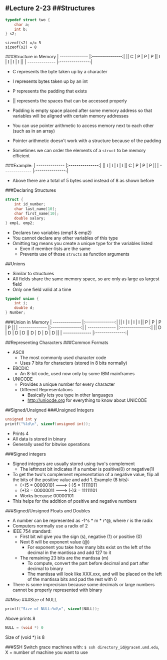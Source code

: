 #Lecture 2-23
##Structures
--------------------
```c 
typedef struct two {
    char a; 
    int b; 
} s2; 
```

```
sizeof(s2) =/= 5
sizeof(s2) = 8
```

###Structure in Memory
| -------------- |:---------------:|
|| C | P | P | P || I | I | I | I || 
| -------------- |:---------------:|


- C represents the byte taken up by a character
- I represents bytes taken up by an int
- P represents the padding that exists
- || represents the spaces that can be accessed properly 
- Padding is empty space placed after some memory address so that variables will be aligned with certain memory addresses 

- You can use pointer arithmetic to access memory next to each other (such as in an array)
- Pointer arithmetic doesn't work with a structure because of the padding

- Sometimes we can order the elements of a ```struct``` to be memory efficient

###Example: 
| -------------- |:---------------:|
|| I | I | I | I || C | P | P | P || 
| -------------- |:---------------:|

- Above there are a total of 5 bytes used instead of 8 as shown before

###Declaring Structures
```c
struct {
    int id_number; 
    char last_name[10]; 
    char first_name[10]; 
    double salary; 
} emp1, emp2;
```
- Declares two variables (emp1 & emp2)
- You cannot declare any other variables of this type
- Omitting tag means you create a unique type for the variables listed
    + Even if member-lists are the same
    + Prevents use of those `structs` as function arguments

##Unions
- Similar to structures
- All fields share the same memory space, so are only as large as largest field
- Only one field valid at a time

```c
typedef union {
    int i; 
    double d; 
} Number; 
```

###Union in Memory
| -------------- |:---------------:|
|| I | I | I | I || P | P | P | P || 
| -------------- |:---------------:|
| -------------- |:---------------:|
|| D | D | D | D || D | D | D | D || 
| -------------- |:---------------:|

##Representing Characters
###Common Formats
- ASCII
    + The most commonly used character code
    + Uses 7 bits for characters (stored in 8 bits normally)
- EBCDIC
    + An 8-bit code, used now only by some IBM mainframes
- UNICODE 
    + Provides a unique number for every character
    + Different Representations
        * Basically lets you type in other languages
        * http://uniocde.org for everything to know about UNICODE

##Signed/Unsigned
###Unsigned Integers
```c 
unsigned int y
printf("%ld\n", sizeof(unsigned int)); 
```
- Prints 4
- All data is stored in binary
- Generally used for bitwise operations

###Signed integers
- Signed integers are usually stored using two's complement
    + The leftmost bit indicates if a number is positive(0) or negative(1)
- To get the two's complement representation of a negative value, flip all the bits of the positive value and add 1. Example (8 bits):
    + (+)5 = 00000101 ---> (-)5 = 11111011
    + (+)3 = 00000011 ---> (-)3 = 11111101
    + Works because 00000101
- This helps for the addition of positive and negative numbers

###Signed/Unsigned Floats and Doubles
- A number can be represented as -1^s * m * r^@, where r is the radix
- Computers normally use a radix of 2
- IEEE 754 standard: 
    + First bit wil give you the sign (s), negative (1) or positive (0)
    + Next 8 will be exponent value (@)
        * For exponent you take how many bits exist on the left of the decimal in the mantissa and add 127 to it
    + The remaining 23 bits are the mantissa (m)
        * To compute, convert the part before decimal and part after decimal to binary 
        * The mantissa will look like XXX.xxx, and will be placed on the left of the mantissa bits and pad the rest with 0
- There is some imprecision because some decimals or large numbers cannot be properly represented with binary

##Misc
###Size of NULL
```c
printf("Size of NULL:%d\n", sizeof(NULL)); 
```
Above prints 8
```c 
NULL = (void *) 0 
```
Size of (void *) is 8

###SSH 
Switch grace machines with: ```$ ssh directory_id@graceX.umd.edu```, X = number of machine you want to use
































